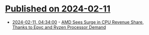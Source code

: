 # [Published on 2024-02-11](index.md)

* [2024-02-11, 04:34:00](https://soylentnews.org/article.pl?sid=24/02/10/0128204&from=rss) - [AMD Sees Surge in CPU Revenue Share, Thanks to Epyc and Ryzen Processor Demand](https://soylentnews.org/article.pl?sid=24/02/10/0128204&from=rss)
